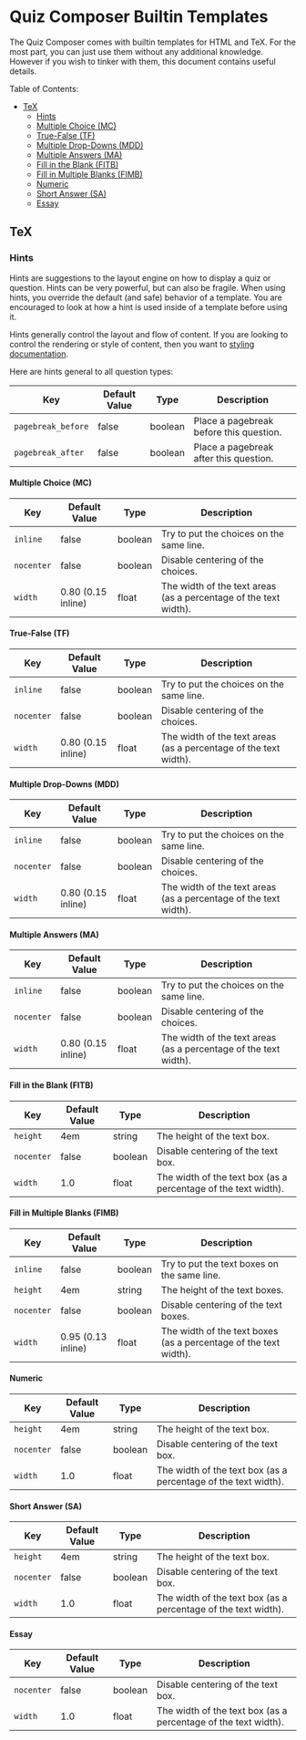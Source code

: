 # Quiz Composer Builtin Templates

The Quiz Composer comes with builtin templates for HTML and TeX.
For the most part, you can just use them without any additional knowledge.
However if you wish to tinker with them,
this document contains useful details.

Table of Contents:
 - [TeX](#tex)
   - [Hints](#hints)
    - [Multiple Choice (MC)](#multiple-choice-mc)
    - [True-False (TF)](#true-false-tf)
    - [Multiple Drop-Downs (MDD)](#multiple-drop-downs-mdd)
    - [Multiple Answers (MA)](#multiple-answers-ma)
    - [Fill in the Blank (FITB)](#fill-in-the-blank-fitb)
    - [Fill in Multiple Blanks (FIMB)](#fill-in-multiple-blanks-fimb)
    - [Numeric](#numeric)
    - [Short Answer (SA)](#short-answer-sa)
    - [Essay](#essay)

## TeX

### Hints

Hints are suggestions to the layout engine on how to display a quiz or question.
Hints can be very powerful, but can also be fragile.
When using hints, you override the default (and safe) behavior of a template.
You are encouraged to look at how a hint is used inside of a template before using it.

Hints generally control the layout and flow of content.
If you are looking to control the rendering or style of content,
then you want to [styling documentation](/docs/styling.md).

Here are hints general to all question types:

| Key                | Default Value | Type    | Description                             |
|--------------------|---------------|---------|-----------------------------------------|
| `pagebreak_before` | false         | boolean | Place a pagebreak before this question. |
| `pagebreak_after`  | false         | boolean | Place a pagebreak after this question.  |

#### Multiple Choice (MC)

| Key        | Default Value      | Type    | Description                              |
|------------|--------------------|---------|------------------------------------------|
| `inline`   | false              | boolean | Try to put the choices on the same line. |
| `nocenter` | false              | boolean | Disable centering of the choices.        |
| `width`    | 0.80 (0.15 inline) | float   | The width of the text areas (as a percentage of the text width). |

#### True-False (TF)

| Key        | Default Value      | Type    | Description                              |
|------------|--------------------|---------|------------------------------------------|
| `inline`   | false              | boolean | Try to put the choices on the same line. |
| `nocenter` | false              | boolean | Disable centering of the choices.        |
| `width`    | 0.80 (0.15 inline) | float   | The width of the text areas (as a percentage of the text width). |

#### Multiple Drop-Downs (MDD)

| Key        | Default Value      | Type    | Description                              |
|------------|--------------------|---------|------------------------------------------|
| `inline`   | false              | boolean | Try to put the choices on the same line. |
| `nocenter` | false              | boolean | Disable centering of the choices.        |
| `width`    | 0.80 (0.15 inline) | float   | The width of the text areas (as a percentage of the text width). |

#### Multiple Answers (MA)

| Key        | Default Value      | Type    | Description                              |
|------------|--------------------|---------|------------------------------------------|
| `inline`   | false              | boolean | Try to put the choices on the same line. |
| `nocenter` | false              | boolean | Disable centering of the choices.        |
| `width`    | 0.80 (0.15 inline) | float   | The width of the text areas (as a percentage of the text width). |

#### Fill in the Blank (FITB)

| Key        | Default Value | Type    | Description                        |
|------------|---------------|---------|------------------------------------|
| `height`   | 4em           | string  | The height of the text box.        |
| `nocenter` | false         | boolean | Disable centering of the text box. |
| `width`    | 1.0           | float   | The width of the text box (as a percentage of the text width). |

#### Fill in Multiple Blanks (FIMB)

| Key        | Default Value      | Type    | Description                                 |
|------------|--------------------|---------|---------------------------------------------|
| `inline`   | false              | boolean | Try to put the text boxes on the same line. |
| `height`   | 4em                | string  | The height of the text boxes.               |
| `nocenter` | false              | boolean | Disable centering of the text boxes.        |
| `width`    | 0.95 (0.13 inline) | float   | The width of the text boxes (as a percentage of the text width). |

#### Numeric

| Key        | Default Value | Type    | Description                        |
|------------|---------------|---------|------------------------------------|
| `height`   | 4em           | string  | The height of the text box.        |
| `nocenter` | false         | boolean | Disable centering of the text box. |
| `width`    | 1.0           | float   | The width of the text box (as a percentage of the text width). |

#### Short Answer (SA)

| Key        | Default Value | Type    | Description                        |
|------------|---------------|---------|------------------------------------|
| `height`   | 4em           | string  | The height of the text box.        |
| `nocenter` | false         | boolean | Disable centering of the text box. |
| `width`    | 1.0           | float   | The width of the text box (as a percentage of the text width). |

#### Essay

| Key        | Default Value | Type    | Description                        |
|------------|---------------|---------|------------------------------------|
| `nocenter` | false         | boolean | Disable centering of the text box. |
| `width`    | 1.0           | float   | The width of the text box (as a percentage of the text width). |
